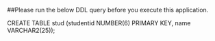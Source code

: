 ##Please run the below DDL query before you execute this application.  

CREATE TABLE stud
(studentid NUMBER(6) PRIMARY KEY,
name VARCHAR2(25));

